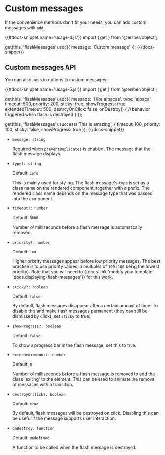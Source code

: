 # Custom messages
If the convenience methods don't fit your needs, you can add custom messages with `add`:

{{#docs-snippet name='usage-4.js'}}
  import { get } from '@ember/object';

  get(this, 'flashMessages').add({
    message: 'Custom message'
  });
{{/docs-snippet}}

## Custom messages API
You can also pass in options to custom messages:

{{#docs-snippet name='usage-5.js'}}
  import { get } from '@ember/object';

  get(this, 'flashMessages').add({
    message: 'I like alpacas',
    type: 'alpaca',
    timeout: 500,
    priority: 200,
    sticky: true,
    showProgress: true,
    extendedTimeout: 500,
    destroyOnClick: false,
    onDestroy() {
      // behavior triggered when flash is destroyed
    }
  });

  get(this, 'flashMessages').success('This is amazing', {
    timeout: 100,
    priority: 100,
    sticky: false,
    showProgress: true
  });
{{/docs-snippet}}

- `message: string`

  Required when `preventDuplicates` is enabled. The message that the flash message displays.

- `type?: string`

  Default: `info`

  This is mainly used for styling. The flash message's `type` is set as a class name on the rendered component, together with a prefix. The rendered class name depends on the message type that was passed into the component.

- `timeout?: number`

  Default: `3000`

  Number of milliseconds before a flash message is automatically removed.

- `priority?: number`

  Default: `100`

  Higher priority messages appear before low priority messages. The best practise is to use priority values in multiples of `100` (`100` being the lowest priority). Note that you will need to {{docs-link 'modify your template' 'docs.displaying-flash-messages'}} for this work.

- `sticky?: boolean`

  Default: `false`

  By default, flash messages disappear after a certain amount of time. To disable this and make flash messages permanent (they can still be dismissed by click), set `sticky` to true.

- `showProgress?: boolean`

  Default: `false`

  To show a progress bar in the flash message, set this to true.

- `extendedTimeout?: number`

  Default: `0`

  Number of milliseconds before a flash message is removed to add the class 'exiting' to the element.  This can be used to animate the removal of messages with a transition.

- `destroyOnClick?: boolean`

  Default: `true`

  By default, flash messages will be destroyed on click.  Disabling this can be useful if the message supports user interaction.

- `onDestroy: function`

  Default: `undefined`

  A function to be called when the flash message is destroyed.
